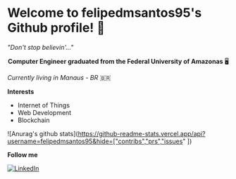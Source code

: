 # Welcome to felipedmsantos95's Github profile! 📁

*"Don't stop believin'..."*

<p align="center"> <b>Computer Engineer graduated from the Federal University of Amazonas</b>  🖥️ </p>

*Currently living in Manaus - BR* 🇧🇷

**Interests**

- Internet of Things
- Web Development
- Blockchain

![Anurag's github stats](https://github-readme-stats.vercel.app/api?username=felipedmsantos95&hide=["contribs","prs","issues" ])

**Follow me**

<a href="https://www.linkedin.com/in/felipe-santos-14a781143/" target="_blank"><img src="https://img.shields.io/badge/LinkedIn-%230077B5.svg?&style=flat-square&logo=linkedin&logoColor=white" alt="LinkedIn"></a>
